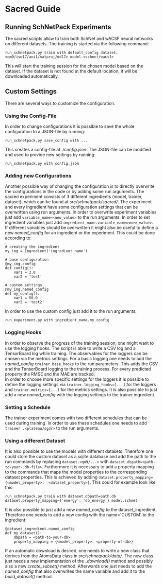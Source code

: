 # Sacred Guide
## Running SchNetPack Experiments

The sacred scripts allow to train both SchNet and wACSF neural networks on 
different datasets. The training is started via the following command:
    
    run_schnetpack.py train with default_config dataset.<qm9/iso17/ani1/matproj/md17> model.<schnet/wacsf>

This will start the training session for the chosen model based on the 
dataset. If the dataset is not found at the default location, it will be 
downloaded automatically.

## Custom Settings

There are several ways to customize the configuration.

### Using the Config-File

In order to change configurations it is possible to save the whole 
configuration to a JSON-file by running:

    run_schnetpack.py save_config with ...
    
This creates a config-file at _./config.json_. The JSON-file can be modified 
and used to provide new settings by running:

    run_schnetpack.py with config.json

### Adding new Configurations

Another possible way of changing the configuration is to directly overwrite 
the configurations in the code or by adding some run arguments.
The sacred experiment consists of 3 different ingredients (model, 
trainer, dataset), which can be found at _src/schnetpack/sacred/_. The experiment 
and every ingredient have some configuration settings that can be overwritten 
using run arguments. In order to overwrite experiment variables just add
`variable_name=<new_value>` to the run arguments. In order to set ingredient 
variables just add `ingredient_name.variable_name=<new_value>`.  
If different variables should be overwritten it might also be useful to 
define a new _named_config_ for an ingredient or the experiment. This could 
be done according to:

   
    
    # creating the ingredient
    my_ing = Ingredient('ingredient_name')
    
    # base configuration
    @my_ing.config
    def config():
        var1 = 3.0
        var2 = 'test'
    
    # custom settings
    @my_ing.named_config
    def my_config():
        var1 = 50.0
        var2 = 'test2'

In order to use the custom config just add it to the run arguments:

    run_experiment.py with ingredient_name.my_config    


### Logging Hooks

In order to observe the progress of the training session, one might want to 
use the logging hooks. The script is able to write a CSV log and a 
TensorBoard log while training. The observables for the loggers can be chosen
 via the metrics settings. For a basic logging one needs to add the 
 _named_config_ `trainer.base_hooks` to the run parameters. This adds the CSV
  and the TensorBoard logging to the training process. For every predicted 
  property the RMSE and the MAE are tracked.  
 In order to choose more specific settings for the loggers it is possible to 
 define the logging settings via `trainer.logging_hooks=[...]` for the 
 loggers and `trainer.metrics=[...]` for the metrics settings. It is also 
 possible to just add a new _named_config_ with the logging settings to the 
 trainer ingredient.
 
 ### Setting a Schedule
 
 The trainer experiment comes with two different schedules that can be used 
 during training. In order to use these schedules one needs to add `trainer
 .<plateau/sgdr>` to the run arguments.
 
 ### Using a different Dataset

It is also possible to use the models with different datasets. Therefore one 
could store the custom dataset as a sqlite database and add the path to the run 
commands by replacing `dataset.<qm9/...>` with `dataset.dbpath=<path-to-your-.db-file>`. 
Furthermore it is necessary to add a property mapping to the commands that 
maps the model properties to the corresponding dataset properties. This is 
achieved by adding `dataset.property_mapping={<model_property>: 
<dataset_property>}`. This could for example look like this:

    run_schnetpack.py train with dataset.dbpath=path.db dataset.property_mapping={'energy': 'db_energy'} model.schnet

It is also possible to just add a new _named_config_ to the 
dataset_ingredient. Therefore one needs to add a new config with the 
name='CUSTOM' to the ingredient:

    @dataset_ingredient.named_config
    def my_dataset():
        dbpath = <path-to-your-db>
        property_mapping = {<model_property>: <property-of-db>}

If an automatic download is desired, one needs to write a new class that 
derives from the AtomsData class in _src/schnetpack/data/_. The new class 
just needs a new implementation of the __download()_ method and possibly also
 a new _create_subset()_ method. Afterwards one just needs to add the 
 _named_config_ that also overwrites the name variable and add it to the 
 _build_dataset()_ method.
